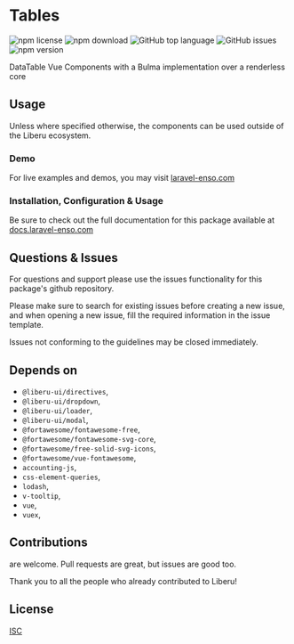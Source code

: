 # Tables

![npm license](https://img.shields.io/npm/l/@liberu-ui/tables.svg) 
![npm download](https://img.shields.io/npm/dm/@liberu-ui/tables.svg) 
![GitHub top language](https://img.shields.io/github/languages/top/liberu-ui/tables.svg) 
![GitHub issues](https://img.shields.io/github/issues/liberu-ui/tables.svg) 
![npm version](https://img.shields.io/npm/v/@liberu-ui/tables.svg) 

DataTable Vue Components with a Bulma implementation over a renderless core

## Usage

Unless where specified otherwise, the components can be used outside of the Liberu ecosystem.

### Demo

For live examples and demos, you may visit [laravel-enso.com](https://www.laravel-enso.com)

### Installation, Configuration & Usage

Be sure to check out the full documentation for this package available at [docs.laravel-enso.com](https://docs.laravel-enso.com/frontend/tables.html)

## Questions & Issues

For questions and support please use the issues functionality
for this package's github repository.

Please make sure to search for existing issues before creating a new issue,
and when opening a new issue, fill the required information in the issue template.

Issues not conforming to the guidelines may be closed immediately.

## Depends on

- `@liberu-ui/directives`,
- `@liberu-ui/dropdown`,
- `@liberu-ui/loader`,
- `@liberu-ui/modal`,
- `@fortawesome/fontawesome-free`,
- `@fortawesome/fontawesome-svg-core`,
- `@fortawesome/free-solid-svg-icons`,
- `@fortawesome/vue-fontawesome`,
- `accounting-js`,
- `css-element-queries`,
- `lodash`,
- `v-tooltip`,
- `vue`,
- `vuex`,

## Contributions

are welcome. Pull requests are great, but issues are good too.

Thank you to all the people who already contributed to Liberu!

## License

[ISC](https://opensource.org/licenses/ISC)
